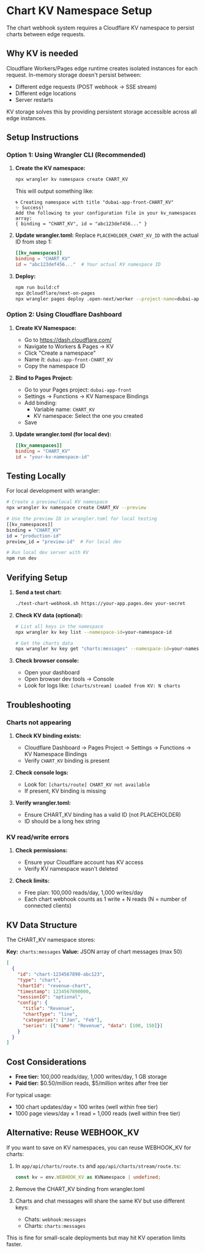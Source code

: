 # Chart KV Namespace Setup

The chart webhook system requires a Cloudflare KV namespace to persist charts between edge requests.

## Why KV is needed

Cloudflare Workers/Pages edge runtime creates isolated instances for each request. In-memory storage doesn't persist between:
- Different edge requests (POST webhook → SSE stream)
- Different edge locations
- Server restarts

KV storage solves this by providing persistent storage accessible across all edge instances.

## Setup Instructions

### Option 1: Using Wrangler CLI (Recommended)

1. **Create the KV namespace:**
   ```bash
   npx wrangler kv namespace create CHART_KV
   ```

   This will output something like:
   ```
   🌀 Creating namespace with title "dubai-app-front-CHART_KV"
   ✨ Success!
   Add the following to your configuration file in your kv_namespaces array:
   { binding = "CHART_KV", id = "abc123def456..." }
   ```

2. **Update wrangler.toml:**
   Replace `PLACEHOLDER_CHART_KV_ID` with the actual ID from step 1:
   ```toml
   [[kv_namespaces]]
   binding = "CHART_KV"
   id = "abc123def456..."  # Your actual KV namespace ID
   ```

3. **Deploy:**
   ```bash
   npm run build:cf
   npx @cloudflare/next-on-pages
   npx wrangler pages deploy .open-next/worker --project-name=dubai-app-front
   ```

### Option 2: Using Cloudflare Dashboard

1. **Create KV Namespace:**
   - Go to https://dash.cloudflare.com/
   - Navigate to Workers & Pages → KV
   - Click "Create a namespace"
   - Name it: `dubai-app-front-CHART_KV`
   - Copy the namespace ID

2. **Bind to Pages Project:**
   - Go to your Pages project: `dubai-app-front`
   - Settings → Functions → KV Namespace Bindings
   - Add binding:
     - Variable name: `CHART_KV`
     - KV namespace: Select the one you created
   - Save

3. **Update wrangler.toml (for local dev):**
   ```toml
   [[kv_namespaces]]
   binding = "CHART_KV"
   id = "your-kv-namespace-id"
   ```

## Testing Locally

For local development with wrangler:

```bash
# Create a preview/local KV namespace
npx wrangler kv namespace create CHART_KV --preview

# Use the preview ID in wrangler.toml for local testing
[[kv_namespaces]]
binding = "CHART_KV"
id = "production-id"
preview_id = "preview-id"  # For local dev

# Run local dev server with KV
npm run dev
```

## Verifying Setup

1. **Send a test chart:**
   ```bash
   ./test-chart-webhook.sh https://your-app.pages.dev your-secret
   ```

2. **Check KV data (optional):**
   ```bash
   # List all keys in the namespace
   npx wrangler kv key list --namespace-id=your-namespace-id

   # Get the charts data
   npx wrangler kv key get "charts:messages" --namespace-id=your-namespace-id
   ```

3. **Check browser console:**
   - Open your dashboard
   - Open browser dev tools → Console
   - Look for logs like: `[charts/stream] Loaded from KV: N charts`

## Troubleshooting

### Charts not appearing

1. **Check KV binding exists:**
   - Cloudflare Dashboard → Pages Project → Settings → Functions → KV Namespace Bindings
   - Verify `CHART_KV` binding is present

2. **Check console logs:**
   - Look for: `[charts/route] CHART_KV not available`
   - If present, KV binding is missing

3. **Verify wrangler.toml:**
   - Ensure CHART_KV binding has a valid ID (not PLACEHOLDER)
   - ID should be a long hex string

### KV read/write errors

1. **Check permissions:**
   - Ensure your Cloudflare account has KV access
   - Verify KV namespace wasn't deleted

2. **Check limits:**
   - Free plan: 100,000 reads/day, 1,000 writes/day
   - Each chart webhook counts as 1 write + N reads (N = number of connected clients)

## KV Data Structure

The CHART_KV namespace stores:

**Key:** `charts:messages`
**Value:** JSON array of chart messages (max 50)

```json
[
  {
    "id": "chart-1234567890-abc123",
    "type": "chart",
    "chartId": "revenue-chart",
    "timestamp": 1234567890000,
    "sessionId": "optional",
    "config": {
      "title": "Revenue",
      "chartType": "line",
      "categories": ["Jan", "Feb"],
      "series": [{"name": "Revenue", "data": [100, 150]}]
    }
  }
]
```

## Cost Considerations

- **Free tier:** 100,000 reads/day, 1,000 writes/day, 1 GB storage
- **Paid tier:** $0.50/million reads, $5/million writes after free tier

For typical usage:
- 100 chart updates/day = 100 writes (well within free tier)
- 1000 page views/day × 1 read = 1,000 reads (well within free tier)

## Alternative: Reuse WEBHOOK_KV

If you want to save on KV namespaces, you can reuse WEBHOOK_KV for charts:

1. In `app/api/charts/route.ts` and `app/api/charts/stream/route.ts`:
   ```typescript
   const kv = env.WEBHOOK_KV as KVNamespace | undefined;
   ```

2. Remove the CHART_KV binding from wrangler.toml

3. Charts and chat messages will share the same KV but use different keys:
   - Chats: `webhook:messages`
   - Charts: `charts:messages`

This is fine for small-scale deployments but may hit KV operation limits faster.
